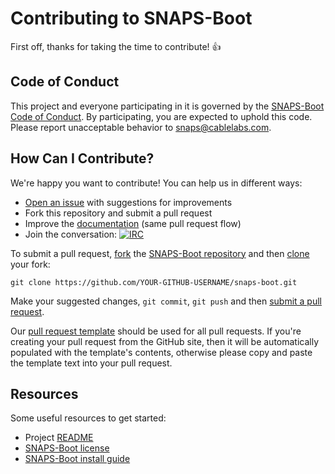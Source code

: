 # Contributing to SNAPS-Boot

First off, thanks for taking the time to contribute! :+1:

## Code of Conduct

This project and everyone participating in it is governed by the
[SNAPS-Boot Code of Conduct][1]. By participating, you are
expected to uphold this code. Please report unacceptable behavior to
[snaps@cablelabs.com][2].

[1]: CODE_OF_CONDUCT.md
[2]: mailto:snaps@cablelabs.com

## How Can I Contribute?

We're happy you want to contribute! You can help us in different ways:

- [Open an issue][3] with suggestions for improvements
- Fork this repository and submit a pull request
- Improve the [documentation][4] (same pull request flow)
- Join the conversation: [![IRC](https://www.irccloud.com/invite-svg?channel=%23cablelabs-snaps&amp;hostname=irc.freenode.net&amp;port=6697&amp;ssl=1)][5]

[3]: https://github.com/cablelabs/snaps-boot/issues
[4]: https://github.com/cablelabs/snaps-boot/tree/master/doc
[5]: http://webchat.freenode.net/?channels=cablelabs-snaps

To submit a pull request, [fork][6] the [SNAPS-Boot repository][7] and then
[clone][8] your fork:

```
git clone https://github.com/YOUR-GITHUB-USERNAME/snaps-boot.git
```

[6]: https://help.github.com/articles/fork-a-repo/
[7]: https://github.com/cablelabs/snaps-boot
[8]: https://help.github.com/articles/cloning-a-repository/

Make your suggested changes, `git commit`, `git push` and then [submit a pull request][9].

[9]: https://github.com/cablelabs/snaps-boot/compare

Our [pull request template][13] should be used for all pull requests. If you're
creating your pull request from the GitHub site, then it will be automatically
populated with the template's contents, otherwise please copy and paste the
template text into your pull request.

[13]: PULL_REQUEST_TEMPLATE.md

## Resources

Some useful resources to get started:
- Project [README][10]
- [SNAPS-Boot license][11]
- [SNAPS-Boot install guide][12]

[10]: README.md
[11]: LICENSE
[12]: doc/source/install/install.md
